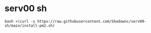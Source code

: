 # serv00 sh

```
bash <(curl -s https://raw.githubusercontent.com/Shadownc/serv00-sh/main/install-pm2.sh)
```
